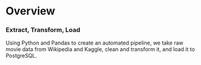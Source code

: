 # Overview
### Extract, Transform, Load

Using Python and Pandas to create an automated pipeline, we take raw movie data from Wikipedia and Kaggle, clean and transform it, and load it to PostgreSQL.